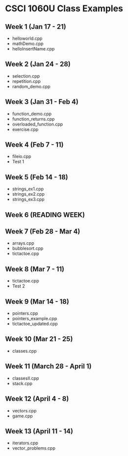 # CSCI 1060U Class Examples
## Week 1 (Jan 17 - 21)
- helloworld.cpp
- mathDemo.cpp
- helloInsertName.cpp

## Week 2 (Jan 24 - 28)
- selection.cpp
- repetition.cpp
- random_demo.cpp

## Week 3 (Jan 31 - Feb 4)
- function_demo.cpp
- function_returns.cpp
- overloaded_function.cpp
- exercise.cpp

## Week 4 (Feb 7 - 11)
- fileio.cpp
- Test 1

## Week 5 (Feb 14 - 18)
- strings_ex1.cpp
- strings_ex2.cpp
- strings_ex3.cpp

## Week 6 (READING WEEK)

## Week 7 (Feb 28 - Mar 4)
- arrays.cpp
- bubblesort.cpp
- tictactoe.cpp

## Week 8 (Mar 7 - 11)
- tictactoe.cpp
- Test 2

## Week 9 (Mar 14 - 18)
- pointers.cpp
- pointers_example.cpp
- tictactoe_updated.cpp

## Week 10 (Mar 21 - 25)
- classes.cpp

## Week 11 (March 28 - April 1)
- classesII.cpp
- stack.cpp

## Week 12 (April 4 - 8)
- vectors.cpp
- game.cpp

## Week 13 (April 11 - 14)
- iterators.cpp
- vector_problems.cpp
